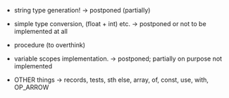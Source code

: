 * string type generation! -> postponed (partially)
* simple type conversion, (float + int) etc. -> postponed or not to be implemented at all

* procedure (to overthink)
* variable scopes implementation. -> postponed; partially on purpose not implemented
* OTHER things -> records, tests, sth else, array, of, const, use, with, OP_ARROW 
